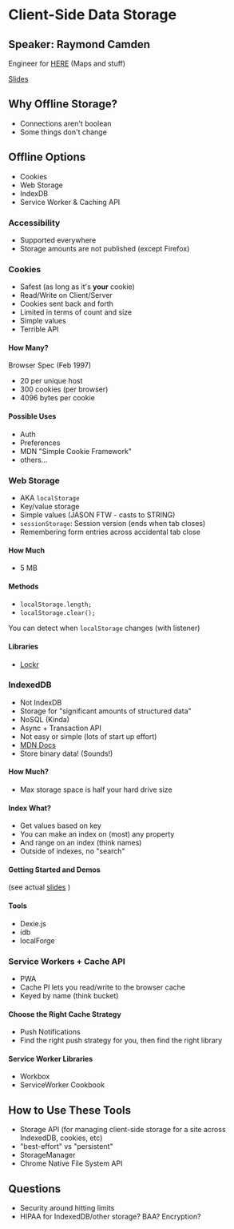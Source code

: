 # Client-Side Data Storage

## Speaker: Raymond Camden

Engineer for [HERE](https://www.here.com/) (Maps and stuff)

[Slides](https://github.com/cfjedimaster/client-side-storage-preso)

## Why Offline Storage?

- Connections aren't boolean
- Some things don't change

## Offline Options

- Cookies
- Web Storage
- IndexDB
- Service Worker & Caching API

### Accessibility

- Supported everywhere
- Storage amounts are not published (except Firefox)

### Cookies

- Safest (as long as it's __your__ cookie)
- Read/Write on Client/Server
- Cookies sent back and forth
- Limited in terms of count and size
- Simple values
- Terrible API

#### How Many?

Browser Spec (Feb 1997)

- 20 per unique host
- 300 cookies (per browser)
- 4096 bytes per cookie

#### Possible Uses

- Auth
- Preferences
- MDN "Simple Cookie Framework"
- others...

### Web Storage

- AKA `localStorage`
- Key/value storage
- Simple values (JASON FTW - casts to STRING)
- `sessionStorage`: Session version (ends when tab closes)
- Remembering form entries across accidental tab close

#### How Much

- 5 MB

#### Methods

- `localStorage.length;`
- `localStorage.clear();`

You can detect when `localStorage` changes (with listener)

#### Libraries

- [Lockr](https://www.lockr.io/)

### IndexedDB

- Not IndexDB
- Storage for "significant amounts of structured data"
- NoSQL (Kinda)
- Async + Transaction API
- Not easy or simple (lots of start up effort)
- [MDN Docs](https://developer.mozilla.org/en-US/docs/Web/API/IndexedDB_API)
- Store binary data! (Sounds!)

#### How Much?

- Max storage space is half your hard drive size

#### Index What?

- Get values based on key
- You can make an index on (most) any property
- And range on an index (think names)
- Outside of indexes, no "search"

#### Getting Started and Demos

(see actual [slides](https://github.com/cfjedimaster/client-side-storage-preso)
)

#### Tools

- Dexie.js
- idb
- localForge

### Service Workers + Cache API

- PWA
- Cache PI lets you read/write to the browser cache
- Keyed by name (think bucket)

#### Choose the Right Cache Strategy

- Push Notifications
- Find the right push strategy for you, then find the right library

#### Service Worker Libraries

- Workbox
- ServiceWorker Cookbook


## How to Use These Tools

- Storage API (for managing client-side storage for a site across IndexedDB, cookies, etc)
- "best-effort" vs "persistent"
- StorageManager
- Chrome Native File System API


## Questions

- Security around hitting limits
- HIPAA for IndexedDB/other storage? BAA? Encryption?